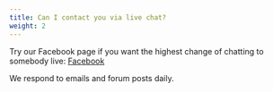 ```yaml
---
title: Can I contact you via live chat?
weight: 2
---
```


Try our Facebook page if you want the highest change of chatting to somebody live: [Facebook](https://www.facebook.com/Netduma/)

We respond to emails and forum posts daily.
